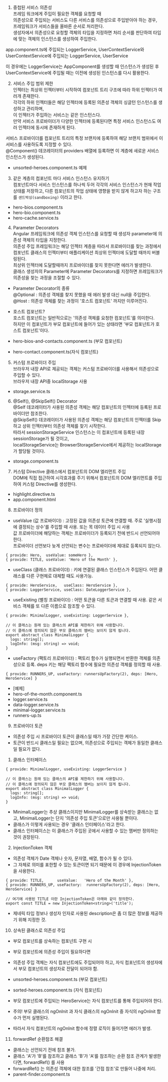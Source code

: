 1. 중첩된 서비스 의존성  
프레임 워크에게 주입이 필요한 객체를 요청할 때  
의존성으로 주입되는 서비스도 다른 서비스를 의존성으로 주입받아야 하는 경우,  
프레임워크가 서비스들을 올바른 순서로 처리한다.  
생성자에서 의존성으로 요청할 객체의 타입을 지정하면 처리 순서를 판단하여 타입에 맞는 객체의 인스턴스를 생성하여 주입한다.  
  
app.component.ts에 주입되는 LoggerService, UserContextService와  
UserContextService에 주입되는 LoggerService, UserService  
  
이 경우에는 LoggerService는 AppComponent를 생성할 때 인스턴스가 생성된 후  
UserContextService에 주입될 때는 이전에 생성된 인스턴스를 다시 활용한다.  
  
2. 서비스 주입 범위 제한  
인젝터는 최상위 인젝터부터 시작하여 컴포넌트 트리 구조에 따라 하위 인젝터가 여러개 존재한다.  
각각의 하위 인젝터들은 해당 인젝터에 등록된 의존성 객체의 싱글턴 인스턴스를 생성하고 관리하며,  
이 인젝터가 주입하는 서비스는 같은 인스턴스다.  
만약 서비스 프로바이더가 다양한 인젝터에 등록된다면 특정 서비스 인스턴스도 여러 인젝터에 동시에 존재하게 된다.  
  
서비스 프로바이더를 컴포넌트 트리의 특정 브랜치에 등록하여 해당 브랜치 범위에서 이 서비스를 사용하도록 지정할 수 있다.  
@Component() 데코레이터의 providers 배열에 등록하면 이 계층에 새로운 서비스 인스턴스가 생성된다.  
- unsorted-heroes.component.ts 예제  
  
3. 같은 계층의 컴포넌트 마다 서비스 인스턴스 유지하기  
컴포넌트마다 서비스 인스턴스를 하나씩 두어 각각의 서비스 인스턴스가 현재 작업상태를 저장하고, 다른 컴포넌트의 작업 상태에 영향을 받지 않게 하고자 하는 구조를 `샌드박싱(sandboxing)` 이라고 한다.  
- hero-bios.component.ts  
- hero-bio.component.ts  
- hero-cache.service.ts  
  
4. Parameter Decorators  
Angular 프레임워크에 의존성 객체 인스턴스를 요청할 때 생성자 parameter에 의존성 객체의 타입을 지정한다.  
의존성 주입 프레임워크는 해당 인젝터 계층을 따라서 프로바이더를 찾는 과정에서  
컴포넌트 클래스의 인젝터부터 애플리케이션 최상위 인젝터에 도달할 때까지 버블링된다.  
최상위 인젝터에 도달할때까지 프로바이더를 찾지 못한다면 에러가 발생한다.  
클래스 생성자의 Parameter에 Parameter Decorators를 지정하면 프레임워크가 의존성을 찾는 과정을 조절할 수 있다.  
  
- Parameter Decorator의 종류  
@Optional : 의존성 객체를 찾지 못했을 때 에러 발생 대신 null을 주입한다.  
@Host : 의존성 객체를 찾는 과정이 '호스트 컴포넌트' 까지만 이루어진다.  
  
- 호스트 컴포넌트?  
호스트 컴포넌트는 일반적으로는 '의존성 객체를 요청한 컴포넌트'를 의미한다.  
하지만 이 컴포넌트가 부모 컴포넌트에 들어가 있는 상태라면 '부모 컴포넌트가 호스트 컴포넌트'이다.  
- hero-bios-and-contacts.component.ts (부모 컴포넌트)
- hero-contact.component.ts(자식 컴포넌트)  
  
5. 커스텀 프로바이더 주입  
브라우저 내장 API로 제공되는 객체는 커스텀 프로바이더를 사용해서 의존성으로 주입할 수 있다.  
브라우저 내장 API중 localStorage 사용  
- storage.service.ts  
  
6. @Self(), @SkipSelf() Decorator  
@Self 데코레이터가 사용된 의존성 객체는 해당 컴포넌트의 인젝터에 등록된 프로바이더만 참조한다.  
@SkipSelf() 데코레이터가 사용된 의존성 객체는 해당 컴포넌트의 인젝터를 Skip하고 상위 인젝터부터 의존성 객체를 찾기 시작한다.  
따라서 sessionStorageService 인스턴스는 이 컴포넌트에 등록된 내장 sessionStorage가 될 것이고,  
localStorageService는 BrowserStorageService에서 제공하는 localStorage가 할당될 것이다.  
- storage.component.ts  
  
7. 커스텀 Directive 클래스에서 컴포넌트의 DOM 엘리먼트 주입  
DOM에 직접 접근하여 시각효과를 주기 위해서 컴포넌트의 DOM 엘리먼트를 주입하여 커스텀 Directive를 생성한다.  
- highlight.directive.ts
- app.component.html
  
8. 프로바이더 정의  
- useValue (값 프로바이더) : 고정된 값을 의존성 토큰에 연결할 때. 주로 '실행시점에 결정되는 상수'를 주입할 때 사용. 또는 목 데이터 주입 시 사용  
값 프로바이더에 해당하는 객체는 프로바이더가 등록되기 전에 반드시 선언되어야 한다.  
프로바이더 선언보다 늦게 선언되는 변수는 프로바이더에 제대로 등록되지 않는다.  
```
{ provide: Hero,  useValue: someHero },
{ provide: TITLE, useValue: 'Hero of the Month' },
```  
- useClass (클래스 프로바이더) : 키에 연결된 클래스 인스턴스가 주입된다. 어떤 클래스를 다른 구현체로 대체할 때도 사용가능.  
```
{ provide: HeroService,   useClass: HeroService },
{ provide: LoggerService, useClass: DateLoggerService },
```  
- useExisting (별칭 프로바이더) : 어떤 토큰을 다른 토큰과 연결할 때 사용. 같은 서비스 객체를 또 다른 이름으로 참조할 수 있다.  
```
{ provide: MinimalLogger, useExisting: LoggerService },

// 이 클래스는 원래 있는 클래스의 API를 제한하기 위해 사용합니다.
// 이 클래스에 정의되지 않은 부모 클래스의 멤버는 보이지 않게 됩니다.
export abstract class MinimalLogger {
  logs: string[];
  logInfo: (msg: string) => void;
}
```  
- useFactory (팩토리 프로바이더) : 팩토리 함수가 실행되면서 반환한 객체를 의존성으로 등록. deps 키는 해당 팩토리 함수에 필요한 의존성 객체를 정의할 때 사용.  

```
{ provide: RUNNERS_UP, useFactory: runnersUpFactory(2), deps: [Hero, HeroService] }
```  

- [예제]
- hero-of-the-month.component.ts
- logger.service.ts
- data-logger.service.ts
- minimal-logger.service.ts
- runners-up.ts  
  
9. 프로바이더 토큰
- 의존성 주입 시 프로바이더 토큰이 클래스일 때가 가장 간단한 케이스.  
- 토큰이 반드시 클래스일 필요는 없으며, 의존성으로 주입되는 객체가 동일한 클래스일 필요가 없다.  
  
1) 클래스 인터페이스  
```
{ provide: MinimalLogger, useExisting: LoggerService }

// 이 클래스는 원래 있는 클래스의 API를 제한하기 위해 사용합니다.
// 이 클래스에 정의되지 않은 부모 클래스의 멤버는 보이지 않게 됩니다.
export abstract class MinimalLogger {
  logs: string[];
  logInfo: (msg: string) => void;
}
```  
- MinimalLogger는 추상 클래스이지만 MinimalLogger를 상속받는 클래스는 없고, MinimalLogger는 단지 '의존성 주입 토큰'으로만 사용될 뿐이다.  
- 클래스가 이렇게 사용되는 경우 '클래스 인터페이스'라고 한다.  
- 클래스 인터페이스는 이 클래스가 주입된 곳에서 사용할 수 있는 멤버만 정의하는 것이 권장된다.  
  
2) InjectionToken 객체  
- 의존성 객체가 Date 객체나 숫자, 문자열, 배열, 함수가 될 수 있다.
- 그 자체로 의미를 표한할 수 있는 토큰이면 되기 때문에 이 경우에 InjectionToken을 사용한다.  
```
{ provide: TITLE,      useValue:   'Hero of the Month' },
{ provide: RUNNERS_UP, useFactory:  runnersUpFactory(2), deps: [Hero, HeroService] }

// 여기에 사용된 TITLE 이란 InjectionToken은 아래와 같이 정의한다.
export const TITLE = new InjectionToken<string>('title');
```  
- 제네릭 타입 정보나 생성자 인자로 사용된 description은 좀 더 많은 정보를 제공하기 위해 지정한 것.  
  
10. 상속된 클래스로 의존성 주입
- 부모 컴포넌트를 상속하는 컴포넌트 구현 시  
- 부모 컴포넌트에 의존성 주입이 필요하다면  
- 의존성 주입 객체는 자식 컴포넌트에도 주입되어야 하고, 자식 컴포넌트의 생성자에서 부모 컴포넌트의 생성자로 전달이 되어야 함.  

- unsorted-heroes.component.ts (부모 컴포넌트)  
- sorted-heroes.component.ts (자식 컴포넌트)  
  
- 부모 컴포넌트에 주입되는 HeroService는 자식 컴포넌트를 통해 주입되어야 한다.  
- 주의! 부모 클래스의 ngOnInit 과 자식 클래스의 ngOnInit 중 자식의 ngOnInit 함수가 먼저 실행된다.  
- 따라서 자식 컴포넌트의 ngOnInit 함수에 정렬 로직이 들어가면 에러가 발생.  
  
11. forwardRef 순환참조 해결  
- 클래스는 선언되기 전에 참조 불가.  
- 클래스 'A'가 'B'를 참조하고 클래스 'B'가 'A'를 참조하는 순환 참조 관계가 발생한다면, forwardRef() 를 사용  
- forwardRef() 는 의존성 객체에 대한 참조를 '간접 참조'로 만들어 나중에 처리.  
- parent-finder.component.ts

